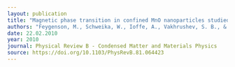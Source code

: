 ```yaml
---
layout: publication
title: "Magnetic phase transition in confined MnO nanoparticles studied by polarized neutron scattering"
authors: "Feygenson, M., Schweika, W., Ioffe, A., Vakhrushev, S. B., & Bruckel, T."
date: 22.02.2010
year: 2010
journal: Physical Review B - Condensed Matter and Materials Physics
source: https://doi.org/10.1103/PhysRevB.81.064423
---
```

